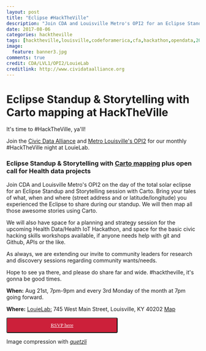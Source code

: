 ```yaml
---
layout: post
title: "Eclipse #HackTheVille"
description: "Join CDA and Louisville Metro's OPI2 for an Eclipse Standup & Storytelling with Carto mapping a planning/strategy session for the upcoming Health Data/Health IoT Hackathon. We will also have our basic civic hacking workshops available, if anyone needs help with git and Github, APIs, etc"
date: 2017-08-06
categories: hacktheville
tags: [hacktheville,louisville,codeforamerica,cfa,hackathon,opendata,2017,Kentucky]
image:
  feature: banner3.jpg
comments: true
credit: CDA/LVL1/OPI2/LouieLab
creditlink: http://www.cividataalliance.org
---
```


# Eclipse Standup & Storytelling with Carto mapping at HackTheVille  

It's time to #HackTheVille, ya'll!

Join the [Civic Data Alliance](http://www.civicdataalliance.org/) and [Metro Louisville's OPI2](https://louisvilleky.gov/government/performance-improvement-innovation) for our monthly #HackTheVille night at LouieLab.

###  Eclipse Standup & Storytelling with [Carto mapping](https://carto.com) plus open call for Health data projects

Join CDA and Louisville Metro's OPI2 on the day of the total solar eclipse for an Eclipse Standup and Storytelling session with Carto. Bring your tales of what, when and where (street address and or latitude/longitude) you experienced the Eclipse to share during our standup. We will then map all those awesome stories using Carto.

We will also have space for a planning and strategy session for the upcoming Health Data/Health IoT Hackathon, and space for the basic civic hacking skills workshops available, if anyone needs help with git and Github, APIs or the like.

As always, we are extending our invite to community leaders for research and discovery sessions regarding community wants/needs.

Hope to see ya there, and please do share far and wide. #hacktheville, it's gonna be good times.

__When:__ Aug 21st, 7pm-9pm and every 3rd Monday of the month at 7pm going forward.  

__Where:__ [LouieLab:](https://louisvilleky.gov/government/louielab) 745 West Main Street, Louisville, KY 40202
[Map](https://www.google.com/maps?ll=38.257464,-85.762955&z=16&t=m&hl=en-US&gl=US&mapclient=embed&cid=4520739723337471605)

<button class="button" target="_blank" style="color: #ffffff;border-radius: 3px; background: #cc203a; padding: 10px; font-family: verdana; width: 290px; text-align:center;" alt="Register Here!" title="hackathon tickets"><a style="color: #ffffff" href="https://www.meetup.com/Louisville-Civic-Data-Alliance/events/241434669/">RSVP here</a></button>

Image compression with [_guetzli_](https://github.com/google/guetzli)
